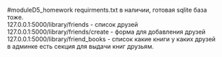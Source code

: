 #moduleD5_homework
requirments.txt в наличии, готовая sqlite база тоже.  
127.0.0.1:5000/library/friends - список друзей  
127.0.0.1:5000/library/friends/create - форма для добавления друзей  
127.0.0.1:5000/library/friend_books - список какие книги у каких друзей  
в админке есть секция для выдачи книг друзьям.  

